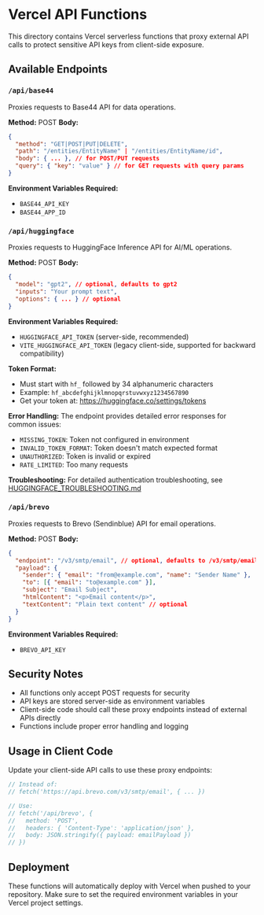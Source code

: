 # Vercel API Functions

This directory contains Vercel serverless functions that proxy external API calls to protect sensitive API keys from client-side exposure.

## Available Endpoints

### `/api/base44`
Proxies requests to Base44 API for data operations.

**Method:** POST
**Body:**
```json
{
  "method": "GET|POST|PUT|DELETE",
  "path": "/entities/EntityName" | "/entities/EntityName/id",
  "body": { ... }, // for POST/PUT requests
  "query": { "key": "value" } // for GET requests with query params
}
```

**Environment Variables Required:**
- `BASE44_API_KEY`
- `BASE44_APP_ID`

### `/api/huggingface`
Proxies requests to HuggingFace Inference API for AI/ML operations.

**Method:** POST
**Body:**
```json
{
  "model": "gpt2", // optional, defaults to gpt2
  "inputs": "Your prompt text",
  "options": { ... } // optional
}
```

**Environment Variables Required:**
- `HUGGINGFACE_API_TOKEN` (server-side, recommended)
- `VITE_HUGGINGFACE_API_TOKEN` (legacy client-side, supported for backward compatibility)

**Token Format:**
- Must start with `hf_` followed by 34 alphanumeric characters
- Example: `hf_abcdefghijklmnopqrstuvwxyz1234567890`
- Get your token at: https://huggingface.co/settings/tokens

**Error Handling:**
The endpoint provides detailed error responses for common issues:
- `MISSING_TOKEN`: Token not configured in environment
- `INVALID_TOKEN_FORMAT`: Token doesn't match expected format
- `UNAUTHORIZED`: Token is invalid or expired
- `RATE_LIMITED`: Too many requests

**Troubleshooting:** For detailed authentication troubleshooting, see [HUGGINGFACE_TROUBLESHOOTING.md](../HUGGINGFACE_TROUBLESHOOTING.md)

### `/api/brevo`
Proxies requests to Brevo (Sendinblue) API for email operations.

**Method:** POST
**Body:**
```json
{
  "endpoint": "/v3/smtp/email", // optional, defaults to /v3/smtp/email
  "payload": {
    "sender": { "email": "from@example.com", "name": "Sender Name" },
    "to": [{ "email": "to@example.com" }],
    "subject": "Email Subject",
    "htmlContent": "<p>Email content</p>",
    "textContent": "Plain text content" // optional
  }
}
```

**Environment Variables Required:**
- `BREVO_API_KEY`

## Security Notes

- All functions only accept POST requests for security
- API keys are stored server-side as environment variables
- Client-side code should call these proxy endpoints instead of external APIs directly
- Functions include proper error handling and logging

## Usage in Client Code

Update your client-side API calls to use these proxy endpoints:

```javascript
// Instead of:
// fetch('https://api.brevo.com/v3/smtp/email', { ... })

// Use:
// fetch('/api/brevo', {
//   method: 'POST',
//   headers: { 'Content-Type': 'application/json' },
//   body: JSON.stringify({ payload: emailPayload })
// })
```

## Deployment

These functions will automatically deploy with Vercel when pushed to your repository. Make sure to set the required environment variables in your Vercel project settings.